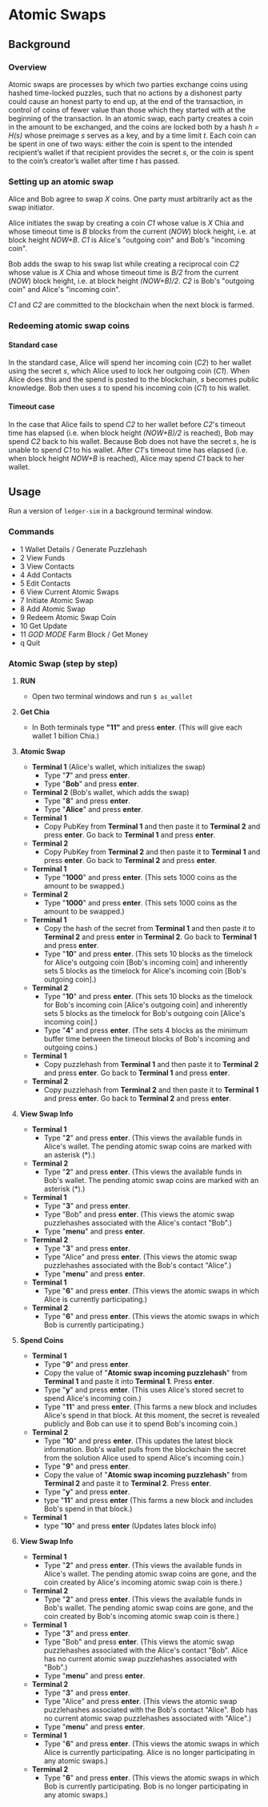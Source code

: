 # Atomic Swaps

## Background

### Overview

Atomic swaps are processes by which two parties exchange coins using hashed time-locked puzzles, such that no actions by a dishonest party could cause an honest party to end up, at the end of the transaction, in control of coins of fewer value than those which they started with at the beginning of the transaction. In an atomic swap, each party creates a coin in the amount to be exchanged, and the coins are locked both by a hash _h = H(s)_ whose preimage _s_ serves as a key, and by a time limit _t_. Each coin can be spent in one of two ways: either the coin is spent to the intended recipient’s wallet if that recipient provides the secret _s_, or the coin is spent to the coin’s creator’s wallet after time _t_ has passed.

### Setting up an atomic swap

Alice and Bob agree to swap _X_ coins. One party must arbitrarily act as the swap initiator.

Alice initiates the swap by creating a coin _C1_ whose value is _X_ Chia and whose timeout time is _B_ blocks from the current (_NOW_) block height, i.e. at block height _NOW+B_. _C1_ is Alice's "outgoing coin" and Bob's "incoming coin".

Bob adds the swap to his swap list while creating a reciprocal coin _C2_ whose value is _X_ Chia and whose timeout time is _B/2_ from the current (_NOW_) block height, i.e. at block height _(NOW+B)/2_. _C2_ is Bob's "outgoing coin" and Alice's "incoming coin".

_C1_ and _C2_ are committed to the blockchain when the next block is farmed.

### Redeeming atomic swap coins

#### Standard case

In the standard case, Alice will spend her incoming coin (_C2_) to her wallet using the secret _s_, which Alice used to lock her outgoing coin (_C1_). When Alice does this and the spend is posted to the blockchain, _s_ becomes public knowledge. Bob then uses _s_ to spend his incoming coin (_C1_) to his wallet.

#### Timeout case

In the case that Alice fails to spend _C2_ to her wallet before _C2_'s timeout time has elapsed (i.e. when block height _(NOW+B)/2_ is reached), Bob may spend _C2_ back to his wallet. Because Bob does not have the secret _s_, he is unable to spend _C1_ to his wallet. After _C1_'s timeout time has elapsed (i.e. when block height _NOW+B_ is reached), Alice may spend _C1_ back to her wallet.


## Usage

Run a version of `ledger-sim` in a background terminal window.

### Commands
  - 1 Wallet Details / Generate Puzzlehash
  - 2 View Funds
  - 3 View Contacts
  - 4 Add Contacts
  - 5 Edit Contacts
  - 6 View Current Atomic Swaps
  - 7 Initiate Atomic Swap
  - 8 Add Atomic Swap
  - 9 Redeem Atomic Swap Coin
  - 10 Get Update
  - 11 *GOD MODE* Farm Block / Get Money
  - q Quit

### Atomic Swap (step by step)
  1. **RUN**
     - Open two terminal windows and run  `$ as_wallet`

  2. **Get Chia**
     - In Both terminals type **"11"** and press **enter**. (This will give each wallet 1 billion Chia.)

  3. **Atomic Swap**
     - **Terminal 1** (Alice's wallet, which initializes the swap)
       - Type "**7**" and press **enter**.
       - Type "**Bob**" and press **enter**.
     - **Terminal 2** (Bob's wallet, which adds the swap)
       - Type "**8**" and press **enter**.
       - Type "**Alice**" and press **enter**.
     - **Terminal 1**
       - Copy PubKey from **Terminal 1** and then paste it to **Terminal 2** and press **enter**. Go back to **Terminal 1** and press **enter**.
     - **Terminal 2**
       - Copy PubKey from **Terminal 2** and then paste it to **Terminal 1** and press **enter**. Go back to **Terminal 2** and press **enter**.
     - **Terminal 1**
       - Type "**1000**" and press **enter**. (This sets 1000 coins as the amount to be swapped.)
     - **Terminal 2**
       - Type "**1000**" and press **enter**. (This sets 1000 coins as the amount to be swapped.)
     - **Terminal 1**
       - Copy the hash of the secret from **Terminal 1** and then paste it to **Terminal 2** and press **enter** in **Terminal 2**. Go back to **Terminal 1** and press **enter**.
       - Type "**10**" and press **enter**. (This sets 10 blocks as the timelock for Alice's outgoing coin [Bob's incoming coin] and inherently sets 5 blocks as the timelock for Alice's incoming coin [Bob's outgoing coin].)
     - **Terminal 2**
       - Type "**10**" and press **enter**. (This sets 10 blocks as the timelock for Bob's incoming coin [Alice's outgoing coin] and inherently sets 5 blocks as the timelock for Bob's outgoing coin [Alice's incoming coin].)
       - Type "**4**" and press **enter**. (The sets 4 blocks as the minimum buffer time between the timeout blocks of Bob's incoming and outgoing coins.)
     - **Terminal 1**
       - Copy puzzlehash from **Terminal 1** and then paste it to **Terminal 2** and press **enter**. Go back to **Terminal 1** and press **enter**.
     - **Terminal 2**
       - Copy puzzlehash from **Terminal 2** and then paste it to **Terminal 1** and press **enter**. Go back to **Terminal 2** and press **enter**.

  4. **View Swap Info**
     - **Terminal 1**
       - Type "**2**" and press **enter**. (This views the available funds in Alice's wallet. The pending atomic swap coins are marked with an asterisk (*).)
     - **Terminal 2**
       - Type "**2**" and press **enter**. (This views the available funds in Bob's wallet. The pending atomic swap coins are marked with an asterisk (*).)
     - **Terminal 1**
       - Type "**3**" and press **enter**.
       - Type "Bob" and press **enter**. (This views the atomic swap puzzlehashes associated with the Alice's contact "Bob".)
       - Type "**menu**" and press **enter**.
     - **Terminal 2**
       - Type "**3**" and press **enter**.
       - Type "Alice" and press **enter**. (This views the atomic swap puzzlehashes associated with the Bob's contact "Alice".)
       - Type "**menu**" and press **enter**.
     - **Terminal 1**
       - Type "**6**" and press **enter**. (This views the atomic swaps in which Alice is currently participating.)
     - **Terminal 2**
       - Type "**6**" and press **enter**. (This views the atomic swaps in which Bob is currently participating.)
       
  5. **Spend Coins**
     - **Terminal 1**
       - Type "**9**" and press **enter**.
       - Copy the value of "**Atomic swap incoming puzzlehash**" from **Terminal 1** and paste it into **Terminal 1**. Press **enter**.
       - Type "**y**" and press **enter**. (This uses Alice's stored secret to spend Alice's incoming coin.)
       - Type "**11**" and press **enter**. (This farms a new block and includes Alice's spend in that block. At this moment, the secret is revealed publicly and Bob can use it to spend Bob's incoming coin.)
     - **Terminal 2**
       - Type "**10**" and press **enter**. (This updates the latest block information. Bob's wallet pulls from the blockchain the secret from the solution Alice used to spend Alice's incoming coin.)
       - Type "**9**" and press **enter**.
       - Copy the value of "**Atomic swap incoming puzzlehash**" from **Terminal 2** and paste it to **Terminal 2**. Press **enter**.
       - Type "**y**" and press **enter**.
       - type "**11**" and press **enter** (This farms a new block and includes Bob's spend in that block.)
     - **Terminal 1**
       - type "**10**" and press **enter** (Updates lates block info)

  6. **View Swap Info**
     - **Terminal 1**
       - Type "**2**" and press **enter**. (This views the available funds in Alice's wallet. The pending atomic swap coins are gone, and the coin created by Alice's incoming atomic swap coin is there.)
     - **Terminal 2**
       - Type "**2**" and press **enter**. (This views the available funds in Bob's wallet. The pending atomic swap coins are gone, and the coin created by Bob's incoming atomic swap coin is there.)
     - **Terminal 1**
       - Type "**3**" and press **enter**.
       - Type "Bob" and press **enter**. (This views the atomic swap puzzlehashes associated with the Alice's contact "Bob". Alice has no current atomic swap puzzlehashes associated with "Bob".)
       - Type "**menu**" and press **enter**.
     - **Terminal 2**
       - Type "**3**" and press **enter**.
       - Type "Alice" and press **enter**. (This views the atomic swap puzzlehashes associated with the Bob's contact "Alice". Bob has no current atomic swap puzzlehashes associated with "Alice".)
       - Type "**menu**" and press **enter**.
     - **Terminal 1**
       - Type "**6**" and press **enter**. (This views the atomic swaps in which Alice is currently participating. Alice is no longer participating in any atomic swaps.)
     - **Terminal 2**
       - Type "**6**" and press **enter**. (This views the atomic swaps in which Bob is currently participating. Bob is no longer participating in any atomic swaps.)
